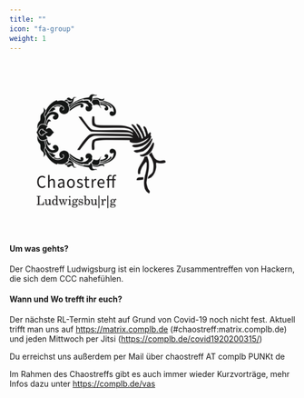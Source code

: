 ```yaml
---
title: ""
icon: "fa-group"
weight: 1
---
```


<img src="logo.jpeg" class="center" width="300" height="300">

#### Um was gehts?
Der Chaostreff Ludwigsburg ist ein lockeres Zusammentreffen von Hackern, die sich dem CCC nahefühlen.


#### Wann und Wo trefft ihr euch?

Der nächste RL-Termin steht auf Grund von Covid-19 noch nicht fest. Aktuell trifft man uns auf https://matrix.complb.de
(#chaostreff:matrix.complb.de) und jeden Mittwoch per Jitsi (https://complb.de/covid1920200315/)

Du erreichst uns außerdem per Mail über chaostreff AT complb PUNKt de


Im Rahmen des Chaostreffs gibt es auch immer wieder Kurzvorträge, mehr Infos dazu unter https://complb.de/vas
